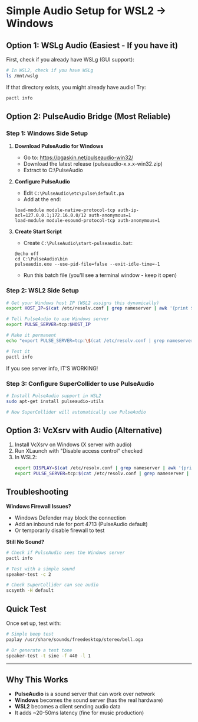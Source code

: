 # Simple Audio Setup for WSL2 → Windows

## Option 1: WSLg Audio (Easiest - If you have it)

First, check if you already have WSLg (GUI support):

```bash
# In WSL2, check if you have WSLg
ls /mnt/wslg
```

If that directory exists, you might already have audio! Try:
```bash
pactl info
```

## Option 2: PulseAudio Bridge (Most Reliable)

### Step 1: Windows Side Setup

1. **Download PulseAudio for Windows**
   - Go to: https://pgaskin.net/pulseaudio-win32/
   - Download the latest release (pulseaudio-x.x.x-win32.zip)
   - Extract to C:\PulseAudio

2. **Configure PulseAudio**
   - Edit `C:\PulseAudio\etc\pulse\default.pa`
   - Add at the end:
   ```
   load-module module-native-protocol-tcp auth-ip-acl=127.0.0.1;172.16.0.0/12 auth-anonymous=1
   load-module module-esound-protocol-tcp auth-anonymous=1
   ```

3. **Create Start Script**
   - Create `C:\PulseAudio\start-pulseaudio.bat`:
   ```batch
   @echo off
   cd C:\PulseAudio\bin
   pulseaudio.exe --use-pid-file=false --exit-idle-time=-1
   ```
   - Run this batch file (you'll see a terminal window - keep it open)

### Step 2: WSL2 Side Setup

```bash
# Get your Windows host IP (WSL2 assigns this dynamically)
export HOST_IP=$(cat /etc/resolv.conf | grep nameserver | awk '{print $2}')

# Tell PulseAudio to use Windows server
export PULSE_SERVER=tcp:$HOST_IP

# Make it permanent
echo "export PULSE_SERVER=tcp:\$(cat /etc/resolv.conf | grep nameserver | awk '{print \$2}')" >> ~/.bashrc

# Test it
pactl info
```

If you see server info, IT'S WORKING!

### Step 3: Configure SuperCollider to use PulseAudio

```bash
# Install PulseAudio support in WSL2
sudo apt-get install pulseaudio-utils

# Now SuperCollider will automatically use PulseAudio
```

## Option 3: VcXsrv with Audio (Alternative)

1. Install VcXsrv on Windows (X server with audio)
2. Run XLaunch with "Disable access control" checked
3. In WSL2:
   ```bash
   export DISPLAY=$(cat /etc/resolv.conf | grep nameserver | awk '{print $2}'):0
   export PULSE_SERVER=tcp:$(cat /etc/resolv.conf | grep nameserver | awk '{print $2}')
   ```

## Troubleshooting

**Windows Firewall Issues?**
- Windows Defender may block the connection
- Add an inbound rule for port 4713 (PulseAudio default)
- Or temporarily disable firewall to test

**Still No Sound?**
```bash
# Check if PulseAudio sees the Windows server
pactl info

# Test with a simple sound
speaker-test -c 2

# Check SuperCollider can see audio
scsynth -H default
```

## Quick Test

Once set up, test with:
```bash
# Simple beep test
paplay /usr/share/sounds/freedesktop/stereo/bell.oga

# Or generate a test tone
speaker-test -t sine -f 440 -l 1
```

---

## Why This Works

- **PulseAudio** is a sound server that can work over network
- **Windows** becomes the sound server (has the real hardware)  
- **WSL2** becomes a client sending audio data
- It adds ~20-50ms latency (fine for music production)